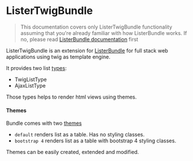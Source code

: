 # ListerTwigBundle

> This documentation covers only ListerTwigBundle functionality assuming that you're already familiar with how ListerBundle works.
> If no, please read [ListerBundle documentation]() first

ListerTwigBundle is an extension for [ListerBundle](https://github.com/povs/ListerBundle) for full stack web applications using twig as template engine.

It provides two list [types](types.md):
 - TwigListType
 - AjaxListType
 
Those types helps to render html views using themes.
 
#### Themes
Bundle comes with two [themes](themes.md)
- `default` renders list as a table. Has no styling classes.
- `bootstrap 4` renders list as a table with bootstrap 4 styling classes.
 
Themes can be easily created, extended and modified.